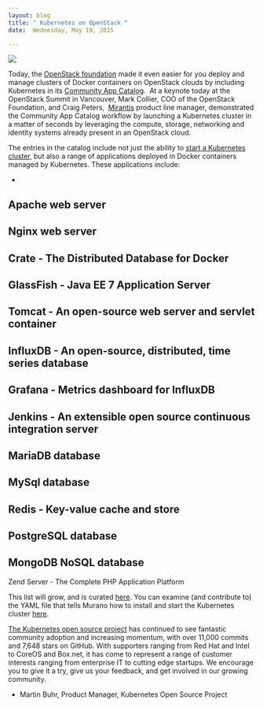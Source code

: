 ```yaml
---
layout: blog
title: " Kubernetes on OpenStack "
date:  Wednesday, May 19, 2015 

---
```

  
  

[![](http://3.bp.blogspot.com/-EOrCHChZJZE/VVZzq43g6CI/AAAAAAAAF-E/JUilRHk369E/s400/Untitled%2Bdrawing.jpg)](http://3.bp.blogspot.com/-EOrCHChZJZE/VVZzq43g6CI/AAAAAAAAF-E/JUilRHk369E/s1600/Untitled%2Bdrawing.jpg)

  

Today, the [OpenStack foundation](https://www.openstack.org/foundation/) made it even easier for you deploy and manage clusters of Docker containers on OpenStack clouds by including Kubernetes in its [Community App Catalog](http://apps.openstack.org/). &nbsp;At a keynote today at the OpenStack Summit in Vancouver, Mark Collier, COO of the OpenStack Foundation, and Craig Peters, &nbsp;[Mirantis](https://www.mirantis.com/) product line manager, demonstrated the Community App Catalog workflow by launching a Kubernetes cluster in a matter of seconds by leveraging the compute, storage, networking and identity systems already present in an OpenStack cloud.
  
  

The entries in the catalog include not just the ability to [start a Kubernetes cluster](http://apps.openstack.org/#tab=murano-apps&asset=Kubernetes%20Cluster), but also a range of applications deployed in Docker containers managed by Kubernetes. These applications include:
  
  

- 
Apache web server
- 
Nginx web server
- 
Crate - The Distributed Database for Docker
- 
GlassFish - Java EE 7 Application Server
- 
Tomcat - An open-source web server and servlet container
- 
InfluxDB - An open-source, distributed, time series database
- 
Grafana - Metrics dashboard for InfluxDB
- 
Jenkins - An extensible open source continuous integration server
- 
MariaDB database
- 
MySql database
- 
Redis - Key-value cache and store
- 
PostgreSQL database
- 
MongoDB NoSQL database
- 
Zend Server - The Complete PHP Application Platform
  
  

This list will grow, and is curated [here](https://github.com/openstack/murano-apps/tree/master/Docker/Kubernetes). You can examine (and contribute to) the YAML file that tells Murano how to install and start the Kubernetes cluster [here](https://github.com/openstack/murano-apps/blob/master/Docker/Kubernetes/KubernetesCluster/package/Classes/KubernetesCluster.yaml).
  
  

[The Kubernetes open source project](https://github.com/GoogleCloudPlatform/kubernetes) has continued to see fantastic community adoption and increasing momentum, with over 11,000 commits and 7,648 stars on GitHub. With supporters ranging from Red Hat and Intel to CoreOS and Box.net, it has come to represent a range of customer interests ranging from enterprise IT to cutting edge startups. We encourage you to give it a try, give us your feedback, and get involved in our growing community.
  

- Martin Buhr, Product Manager, Kubernetes Open Source Project

